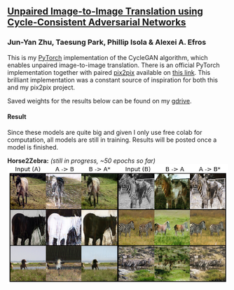 ## [Unpaired Image-to-Image Translation using Cycle-Consistent Adversarial Networks](https://arxiv.org/abs/1703.10593)

### Jun-Yan Zhu, Taesung Park, Phillip Isola & Alexei A. Efros

This is my [PyTorch](https://pytorch.org/) implementation of the CycleGAN algorithm, which enables unpaired image-to-image translation. There is an official PyTorch implementation together with paired [pix2pix](https://arxiv.org/abs/1611.07004) available on [this link](https://github.com/junyanz/pytorch-CycleGAN-and-pix2pix). This brilliant implementation was a constant source of inspiration for both this and my pix2pix project.

Saved weights for the results below can be found on my [gdrive](https://drive.google.com/drive/folders/1qSebyz5fwMFonhR8-fkDtup8-IwHsOa0?usp=sharing).

#### Result

Since these models are quite big and given I only use free colab for computation, all models are still in training. Results will be posted once a model is finished.

**Horse2Zebra:** *(still in progress, ~50 epochs so far)*
<img src="images/result-horse2zebra.png">
